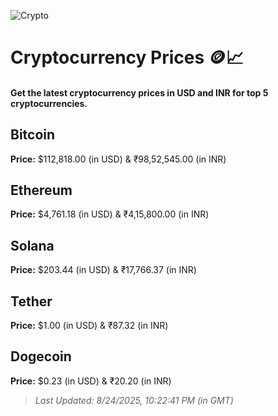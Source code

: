 
![Crypto](https://www.techguide.com.au/wp-content/uploads/2020/11/crypto3.jpeg)

# Cryptocurrency Prices 🪙📈

#### Get the latest cryptocurrency prices in USD and INR for top 5 cryptocurrencies.

## Bitcoin

**Price:** $112,818.00 (in USD) & ₹98,52,545.00 (in INR)

## Ethereum

**Price:** $4,761.18 (in USD) & ₹4,15,800.00 (in INR)

## Solana

**Price:** $203.44 (in USD) & ₹17,766.37 (in INR)

## Tether

**Price:** $1.00 (in USD) & ₹87.32 (in INR)

## Dogecoin

**Price:** $0.23 (in USD) & ₹20.20 (in INR)

> _Last Updated: 8/24/2025, 10:22:41 PM (in GMT)_
